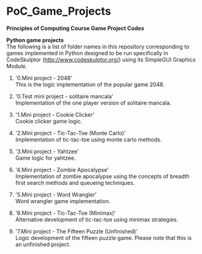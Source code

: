 PoC_Game_Projects
=================

**Principles of Computing Course Game Project Codes**


**Python game projects**  
The following is a list of folder names in this repository corresponding to games
implemented in Python designed to be run specifically in CodeSkulptor
(http://www.codeskulptor.org/) using its SimpleGUI Graphics Module. 

1. '0.Mini project - 2048'  
This is the logic implementation of the popular game 2048.

2. '0.Test mini project - solitaire mancala'  
Implementation of the one player version of solitaire mancala.

3. '1.Mini project - Cookie Clicker'  
Cookie clicker game logic.

4. '2.Mini project - Tic-Tac-Toe (Monte Carlo)'  
Implementation of tic-tac-toe using monte carlo methods.

5. '3.Mini project - Yahtzee'  
Game logic for yahtzee.

6. '4.Mini project - Zombie Apocalypse'  
Implementation of zombie apocalypse using the concepts of breadth first search methods
and queueing techniques.

7. '5.Mini project - Word Wrangler'  
Word wrangler game implementation.

8. '6.Mini project - Tic-Tac-Toe (Minimax)'  
Alternative development of tic-tac-toe using minimax strategies.

9. '7.Mini project - The Fifteen Puzzle (Unfinished)'  
Logic development of the fifteen puzzle game. Please note that this is an unfinished
project. 
